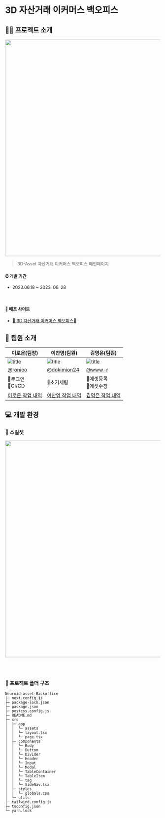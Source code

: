 # 3D 자산거래 이커머스 백오피스

## 💁🏻 프로젝트 소개
<img src='https://github.com/3DAsset-eCommerce/3D-FE/assets/76941552/153146e6-402c-43cf-8a51-a5b1484c6771' width='600' height='700'/><br />
> 3D-Asset 자산거래 이커머스 백오피스 메인페이지<br />

#### ⏰ 개발 기간

- 2023.06.18 ~ 2023. 06. 28

<br/>

#### 🔗 배포 사이트

- [🦾 3D 자산거래 이커머스 백오피스🦾](https://neuroid-asset.vercel.app/)

## 👥 팀원 소개
| 이로운(팀장)                                                                                        | 이찬영(팀원)                                                                                 | 김영은(팀원)                                                                                                                                                                                                                                        |
| --------------------------------------------------------------------------------------------------- | -------------------------------------------------------------------------------------------- | ------------------------------------------------------------------------------------------- | 
| ![title](https://avatars.githubusercontent.com/u/76941552?v=4)                                     | ![title](https://avatars.githubusercontent.com/u/92348492?v=4)                               | ![title](https://avatars.githubusercontent.com/u/117294002?v=4)                              |
| [@ronieo](https://github.com/ronieo)                                                          | [@dokimion24](https://github.com/dokimion24)                                                   | [@www-r](https://github.com/www-r)                                                    |                                                   |
|📍로그인<br />📍CI/CD </br> | 📍초기세팅<br />|📍에셋등록<br />📍에셋수정<br />                              | 
| [이로운 작업 내역](https://github.com/3DAsset-eCommerce/3D-Admin/pulls?q=author%3Aronieo+) | [이찬영 작업 내역](https://github.com/3DAsset-eCommerce/3D-Admin/pulls?q=author%3Adokimion24) | [김영은 작업 내역](https://github.com/3DAsset-eCommerce/3D-Admin/pulls?q=author%3Awww-r) |


## 💻 개발 환경
### 🔧 스킬셋
<!--![FE_skillset](https://github.com/3DAsset-eCommerce/3D-FE/assets/76941552/a0e3c0fd-0eee-45fe-9fd4-afaeb7c05a1d)-->
<img src='https://github.com/3DAsset-eCommerce/3D-FE/assets/76941552/0b0622af-6adb-4414-a198-299fb81f70c7' width='550px' height='700px'/>

<br /><br />

### 📁 프로젝트 폴더 구조
```
Neuroid-asset-Backoffice
├─ next.config.js
├─ package-lock.json
├─ package.json
├─ postcss.config.js
├─ README.md
├─ src
│  ├─ app
│  │  └─ assets
│  │  └─ layout.tsx
│  │  └─ page.tsx
│  ├─ components
│  │  └─ Body
│  │  └─ Button
│  │  └─ Divider
│  │  └─ Header
│  │  └─ Input
│  │  └─ Modal
│  │  └─ TableContainer
│  │  └─ TableItem
│  │  └─ tag
│  │  └─ SideNav.tsx
│  ├─ styles
│  │  └─ globals.css
│  └─ utils
├─ tailwind.config.js
├─ tsconfig.json
└─ yarn.lock
```
<br />
